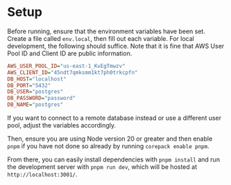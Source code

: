 # Setup

Before running, ensure that the environment variables have been set. Create a file called `env.local`, then fill out each variable.
For local development, the following should suffice. Note that it is fine that AWS User Pool ID and Client ID are public information.
```ini
AWS_USER_POOL_ID="us-east-1_KvEgTmwzv"
AWS_CLIENT_ID="45ndt7qmksmm1kt7ph0trkcpfn"
DB_HOST="localhost"
DB_PORT="5432"
DB_USER="postgres"
DB_PASSWORD="password"
DB_NAME="postgres"
```
If you want to connect to a remote database instead or use a different user pool, adjust the variables accordingly.

Then, ensure you are using Node version 20 or greater and then enable `pnpm` if you have not done so already by running `corepack enable pnpm`.

From there, you can easily install dependencies with `pnpm install` and run the development server with `pnpm run dev`, which will be hosted at `http://localhost:3001/`.